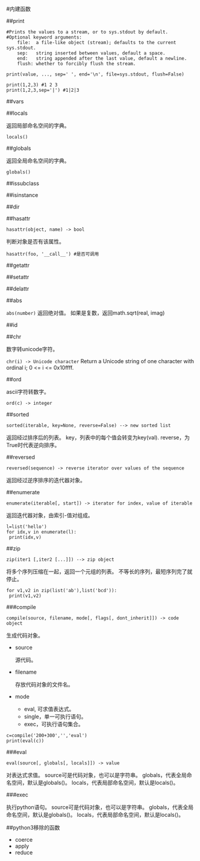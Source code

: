 #内建函数

##print

```
#Prints the values to a stream, or to sys.stdout by default.
#Optional keyword arguments:
    file:  a file-like object (stream); defaults to the current sys.stdout.
    sep:   string inserted between values, default a space.
    end:   string appended after the last value, default a newline.
    flush: whether to forcibly flush the stream.

print(value, ..., sep=' ', end='\n', file=sys.stdout, flush=False)
```

```
print(1,2,3) #1 2 3
print(1,2,3,sep='|') #1|2|3
```

##vars

##locals

返回局部命名空间的字典。

`locals()`

##globals

返回全局命名空间的字典。

`globals()`


##issubclass

##isinstance

##dir

##hasattr

`hasattr(object, name) -> bool`

判断对象是否有该属性。

```
hasattr(foo, '__call__') #是否可调用
```

##getattr

##setattr

##delattr

##abs

`abs(number)`
返回绝对值。
如果是复数，返回math.sqrt(real, imag)

##id

##chr

数字转unicode字符。

`chr(i) -> Unicode character`
Return a Unicode string of one character with ordinal i; 0 <= i <= 0x10ffff.

##ord

ascii字符转数字。

`ord(c) -> integer`

##sorted

```
sorted(iterable, key=None, reverse=False) --> new sorted list
```

返回经过排序后的列表。
key，列表中的每个值会转变为key(val).
reverse，为True时代表逆向排序。

##reversed

```
reversed(sequence) -> reverse iterator over values of the sequence
```

返回经过逆序排序的迭代器对象。

##enumerate

```
enumerate(iterable[, start]) -> iterator for index, value of iterable
```

返回迭代器对象，由索引-值对组成。

```
l=list('hello')
for idx,v in enumerate(l):
 print(idx,v)
```

##zip

```
zip(iter1 [,iter2 [...]]) --> zip object
```

将多个序列压缩在一起，返回一个元组的列表。
不等长的序列，最短序列完了就停止。

```
for v1,v2 in zip(list('ab'),list('bcd')):
 print(v1,v2)
```

###compile

`compile(source, filename, mode[, flags[, dont_inherit]]) -> code object`

生成代码对象。

+   source
    
    源代码。

+   filename

    存放代码对象的文件名。

+   mode

    +   eval, 可求值表达式。
    +   single，单一可执行语句。
    +   exec，可执行语句集合。

```
c=compile('200+300','','eval')
print(eval(c))
```

###eval

`eval(source[, globals[, locals]]) -> value`

对表达式求值。
source可是代码对象，也可以是字符串。
globals，代表全局命名空间，默认是globals()。
locals，代表局部命名空间，默认是locals()。

###exec

执行python语句。
source可是代码对象，也可以是字符串。
globals，代表全局命名空间，默认是globals()。
locals，代表局部命名空间，默认是locals()。


##python3移除的函数

+   coerce
+   apply
+   reduce








